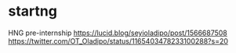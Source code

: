 # startng
HNG pre-internship
https://lucid.blog/seyioladipo/post/1566687508
https://twitter.com/OT_Oladipo/status/1165403478233100288?s=20
